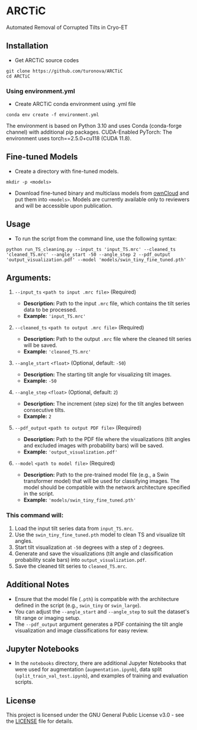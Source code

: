 # ARCTiC
Automated Removal of Corrupted Tilts in Cryo-ET


## Installation

*   Get ARCTiC source codes

```
git clone https://github.com/turonova/ARCTiC
cd ARCTiC
```

### Using environment.yml

*   Create ARCTiC conda environment using .yml file

```
conda env create -f environment.yml
```

The environment is based on Python 3.10 and uses Conda (conda-forge channel) with additional pip packages.
CUDA-Enabled PyTorch: The environment uses torch==2.5.0+cu118 (CUDA 11.8).


## Fine-tuned Models

*   Create a directory with fine-tuned models.

```
mkdir -p <models>
```

*   Download fine-tuned binary and multiclass models from 
    [ownCloud](https://oc.biophys.mpg.de/owncloud/s/zmMZPr2TEB4Bwda)
    and put them into `<models>`. Models are currently available only to reviewers and will be accessible upon publication.


## Usage

* To run the script from the command line, use the following syntax:

```
python run_TS_cleaning.py --input_ts 'input_TS.mrc' --cleaned_ts 'cleaned_TS.mrc' --angle_start -50 --angle_step 2 --pdf_output 'output_visualization.pdf' --model 'models/swin_tiny_fine_tuned.pth'
```

## Arguments:
1. `--input_ts` `<path to input .mrc file>` (Required)
   - **Description:** Path to the input `.mrc` file, which contains the tilt series data to be processed.
   - **Example:** `'input_TS.mrc'`

2. `--cleaned_ts` `<path to output .mrc file>` (Required)
   - **Description:** Path to the output `.mrc` file where the cleaned tilt series will be saved.
   - **Example:** `'cleaned_TS.mrc'`

3. `--angle_start` `<float>` (Optional, default: `-50`)
   - **Description:** The starting tilt angle for visualizing tilt images. 
   - **Example:** `-50`

4. `--angle_step` `<float>` (Optional, default: `2`)
   - **Description:** The increment (step size) for the tilt angles between consecutive tilts.
   - **Example:** `2`

5. `--pdf_output` `<path to output PDF file>` (Required)
   - **Description:** Path to the PDF file where the visualizations (tilt angles and excluded images with probability bars) will be saved.
   - **Example:** `'output_visualization.pdf'`

6. `--model` `<path to model file>` (Required)
   - **Description:** Path to the pre-trained model file (e.g., a Swin transformer model) that will be used for classifying images. The model should be compatible with the network architecture specified in the script.
   - **Example:** `'models/swin_tiny_fine_tuned.pth'`


### This command will:

1. Load the input tilt series data from `input_TS.mrc`.
2. Use the `swin_tiny_fine_tuned.pth` model to clean TS and visualize tilt angles.
3. Start tilt visualization at `-50` degrees with a step of `2` degrees.
4. Generate and save the visualizations (tilt angle and classification probability scale bars) into `output_visualization.pdf`.
5. Save the cleaned tilt series to `cleaned_TS.mrc`.


## Additional Notes

- Ensure that the model file (`.pth`) is compatible with the architecture defined in the script (e.g., `swin_tiny` or `swin_large`).
- You can adjust the `--angle_start` and `--angle_step` to suit the dataset's tilt range or imaging setup.
- The `--pdf_output` argument generates a PDF containing the tilt angle visualization and image classifications for easy review.


## Jupyter Notebooks

- In the `notebooks` directory, there are additional Jupyter Notebooks that were used for augmentation (`augmentation.ipynb`), data split (`split_train_val_test.ipynb`), and examples of training and evaluation scripts.


## License

This project is licensed under the GNU General Public License v3.0 - see the [LICENSE](LICENSE) file for details.
